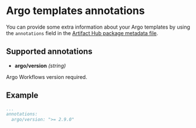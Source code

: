 # Argo templates annotations

You can provide some extra information about your Argo templates by using the `annotations` field in the [Artifact Hub package metadata file](https://github.com/khulnasoft/hub/blob/master/docs/metadata/khulnasoft-pkg.yml).

## Supported annotations

- **argo/version** *(string)*

Argo Workflows version required.

## Example

```yaml
...
annotations:
  argo/version: ">= 2.9.0"
```
